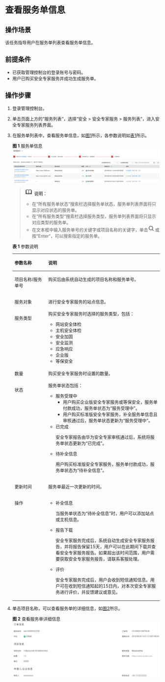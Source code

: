 # 查看服务单信息<a name="ses_01_0021"></a>

## 操作场景<a name="section6530676516634"></a>

该任务指导用户在服务单列表查看服务单信息。

## 前提条件<a name="section6205788316731"></a>

-   已获取管理控制台的登录账号与密码。
-   用户已购买安全专家服务并成功生成服务单。

## 操作步骤<a name="section4980422016839"></a>

1.  登录管理控制台。
2.  单击页面上方的“服务列表“，选择“安全  \>  安全专家服务  \>  服务列表“，进入安全专家服务列表界面。
3.  在服务单列表中，查看服务单信息，如[图1](#fig196539871017)所示，各参数说明如[表1](#table189091416124)所示。

    **图 1**  服务单信息<a name="fig196539871017"></a>  
    ![](figures/服务单信息.png "服务单信息")

    >![](public_sys-resources/icon-note.gif) **说明：**   
    >-   在“所有服务单状态“搜索栏选择服务单状态，服务单列表界面将只显示对应状态的服务单。  
    >-   在“所有服务类型“搜索栏选择服务类型，服务单列表界面将只显示对应类型的服务单。  
    >-   在文本框中输入服务单号的关键字或项目名称的关键字，单击![](figures/搜索图标.png)或按“Enter“，可以搜索指定的服务单。  

    **表 1**  参数说明

    <a name="table189091416124"></a>
    <table><thead align="left"><tr id="row2110687916124"><th class="cellrowborder" valign="top" width="22.869999999999997%" id="mcps1.2.3.1.1"><p id="p1898547116124"><a name="p1898547116124"></a><a name="p1898547116124"></a>参数名称</p>
    </th>
    <th class="cellrowborder" valign="top" width="77.13%" id="mcps1.2.3.1.2"><p id="p6142820616124"><a name="p6142820616124"></a><a name="p6142820616124"></a>说明</p>
    </th>
    </tr>
    </thead>
    <tbody><tr id="row057915295485"><td class="cellrowborder" valign="top" width="22.869999999999997%" headers="mcps1.2.3.1.1 "><p id="p15732153844813"><a name="p15732153844813"></a><a name="p15732153844813"></a>项目名称/服务单号</p>
    </td>
    <td class="cellrowborder" valign="top" width="77.13%" headers="mcps1.2.3.1.2 "><p id="p6732103812483"><a name="p6732103812483"></a><a name="p6732103812483"></a>购买后由系统自动生成的项目名称和服务单号。</p>
    </td>
    </tr>
    <tr id="row476937154914"><td class="cellrowborder" valign="top" width="22.869999999999997%" headers="mcps1.2.3.1.1 "><p id="p1076919764916"><a name="p1076919764916"></a><a name="p1076919764916"></a>服务对象</p>
    </td>
    <td class="cellrowborder" valign="top" width="77.13%" headers="mcps1.2.3.1.2 "><p id="p1176915711493"><a name="p1176915711493"></a><a name="p1176915711493"></a>进行安全专家服务的站点信息。</p>
    </td>
    </tr>
    <tr id="row14192757426"><td class="cellrowborder" valign="top" width="22.869999999999997%" headers="mcps1.2.3.1.1 "><p id="p41930518420"><a name="p41930518420"></a><a name="p41930518420"></a>服务类型</p>
    </td>
    <td class="cellrowborder" valign="top" width="77.13%" headers="mcps1.2.3.1.2 "><div class="p" id="p16193105174215"><a name="p16193105174215"></a><a name="p16193105174215"></a>购买安全专家服务时选择的服务类型，包括：<a name="ul11213714197"></a><a name="ul11213714197"></a><ul id="ul11213714197"><li>网站安全体检</li><li>主机安全体检</li><li>安全加固</li><li>安全监测</li><li>应急响应</li><li>企业版</li><li>等保安全</li></ul>
    </div>
    </td>
    </tr>
    <tr id="row16209143264211"><td class="cellrowborder" valign="top" width="22.869999999999997%" headers="mcps1.2.3.1.1 "><p id="p11209143213427"><a name="p11209143213427"></a><a name="p11209143213427"></a>数量</p>
    </td>
    <td class="cellrowborder" valign="top" width="77.13%" headers="mcps1.2.3.1.2 "><p id="p1120923254214"><a name="p1120923254214"></a><a name="p1120923254214"></a>购买安全专家服务时设置的数量。</p>
    </td>
    </tr>
    <tr id="row4903510916124"><td class="cellrowborder" valign="top" width="22.869999999999997%" headers="mcps1.2.3.1.1 "><p id="p1242090816124"><a name="p1242090816124"></a><a name="p1242090816124"></a>状态</p>
    </td>
    <td class="cellrowborder" valign="top" width="77.13%" headers="mcps1.2.3.1.2 "><div class="p" id="p34793983204824"><a name="p34793983204824"></a><a name="p34793983204824"></a>服务单状态包括：<a name="ul8278133632418"></a><a name="ul8278133632418"></a><ul id="ul8278133632418"><li>服务受理中<a name="ul20557131674213"></a><a name="ul20557131674213"></a><ul id="ul20557131674213"><li>用户购买企业版安全专家服务或等保安全，服务单付款成功，服务单状态为<span class="parmvalue" id="parmvalue15982513102018"><a name="parmvalue15982513102018"></a><a name="parmvalue15982513102018"></a>“服务受理中”</span>。</li><li>用户购买标准版安全专家服务，补全服务单信息且审核通过后，服务单状态更新为<span class="parmvalue" id="parmvalue1612612072018"><a name="parmvalue1612612072018"></a><a name="parmvalue1612612072018"></a>“服务受理中”</span>。</li></ul>
    </li><li>已完成<p id="p10446155214266"><a name="p10446155214266"></a><a name="p10446155214266"></a>安全专家报告由华为安全专家审核通过后，系统将服务单状态更新为<span class="parmvalue" id="parmvalue16682423172018"><a name="parmvalue16682423172018"></a><a name="parmvalue16682423172018"></a>“已完成”</span>。</p>
    </li><li>待补全信息<p id="p1747412232717"><a name="p1747412232717"></a><a name="p1747412232717"></a>用户购买标准版安全专家服务，服务单付款成功，服务单状态为<span class="parmvalue" id="parmvalue450702782010"><a name="parmvalue450702782010"></a><a name="parmvalue450702782010"></a>“待补全信息”</span>。</p>
    </li></ul>
    </div>
    </td>
    </tr>
    <tr id="row29932933204745"><td class="cellrowborder" valign="top" width="22.869999999999997%" headers="mcps1.2.3.1.1 "><p id="p8648497204745"><a name="p8648497204745"></a><a name="p8648497204745"></a>更新时间</p>
    </td>
    <td class="cellrowborder" valign="top" width="77.13%" headers="mcps1.2.3.1.2 "><p id="p29439617204745"><a name="p29439617204745"></a><a name="p29439617204745"></a>服务单最近一次更新的时间。</p>
    </td>
    </tr>
    <tr id="row41889549161618"><td class="cellrowborder" valign="top" width="22.869999999999997%" headers="mcps1.2.3.1.1 "><p id="p37610272161618"><a name="p37610272161618"></a><a name="p37610272161618"></a>操作</p>
    </td>
    <td class="cellrowborder" valign="top" width="77.13%" headers="mcps1.2.3.1.2 "><a name="ul4129986216176"></a><a name="ul4129986216176"></a><ul id="ul4129986216176"><li>补全信息<p id="p94771081706"><a name="p94771081706"></a><a name="p94771081706"></a>当服务单状态为<span class="parmvalue" id="parmvalue109022412202"><a name="parmvalue109022412202"></a><a name="parmvalue109022412202"></a>“待补全信息”</span>时，用户可以添加站点或主机信息。</p>
    </li><li>报告下载<p id="p17115416614"><a name="p17115416614"></a><a name="p17115416614"></a><span>安全专家服务完成后，系统自动生成安全专家服务报告，并将报告保留15天，用户可以在此期间下载并查看安全专家服务报告。如果超出该时间范围，用户需要获取安全专家服务报告，请联系客服处理。</span></p>
    </li><li>评价<p id="p11867446141155"><a name="p11867446141155"></a><a name="p11867446141155"></a>安全专家服务完成后，用户会收到短信通知信息。用户可在收到短信通知起的15日内，对本次安全专家服务进行评价，并反馈建议或意见。</p>
    </li></ul>
    </td>
    </tr>
    </tbody>
    </table>

4.  单击项目名称，可以查看服务单的详细信息，如[图2](#fig1198075993315)所示。

    **图 2**  查看服务单详细信息<a name="fig1198075993315"></a>  
    ![](figures/查看服务单详细信息.png "查看服务单详细信息")


